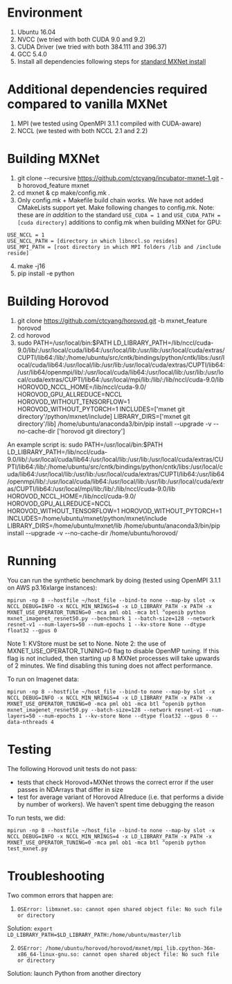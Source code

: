 # Environment
1) Ubuntu 16.04
2) NVCC (we tried with both CUDA 9.0 and 9.2)
3) CUDA Driver (we tried with both 384.111 and 396.37)
4) GCC 5.4.0
5) Install all dependencies following steps for [standard MXNet install](https://mxnet.incubator.apache.org/install/index.html?platform=Linux&language=Python&processor=GPU&version=master#)

# Additional dependencies required compared to vanilla MXNet
1) MPI (we tested using OpenMPI 3.1.1 compiled with CUDA-aware)
2) NCCL (we tested with both NCCL 2.1 and 2.2)

# Building MXNet
1) git clone --recursive https://github.com/ctcyang/incubator-mxnet-1.git -b horovod_feature mxnet
2) cd mxnet & cp make/config.mk .
3) Only config.mk + Makefile build chain works. We have not added CMakeLists support yet. Make following changes to config.mk. Note: these are *in addition* to the standard `USE_CUDA = 1` and `USE_CUDA_PATH = [cuda directory]` additions to config.mk when building MXNet for GPU:
  ```
  USE_NCCL = 1
  USE_NCCL_PATH = [directory in which libnccl.so resides]
  USE_MPI_PATH = [root directory in which MPI folders /lib and /include reside]
  ```
4) make -j16
5) pip install -e python

# Building Horovod
1) git clone https://github.com/ctcyang/horovod.git -b mxnet_feature horovod
2) cd horovod
3) sudo PATH=/usr/local/bin:$PATH LD_LIBRARY_PATH=/lib/nccl/cuda-9.0/lib/:/usr/local/cuda/lib64:/usr/local/lib:/usr/lib:/usr/local/cuda/extras/CUPTI/lib64:/lib/:/home/ubuntu/src/cntk/bindings/python/cntk/libs:/usr/local/cuda/lib64:/usr/local/lib:/usr/lib:/usr/local/cuda/extras/CUPTI/lib64:/usr/lib64/openmpi/lib/:/usr/local/cuda/lib64:/usr/local/lib:/usr/lib:/usr/local/cuda/extras/CUPTI/lib64:/usr/local/mpi/lib:/lib/:/lib/nccl/cuda-9.0/lib HOROVOD_NCCL_HOME=/lib/nccl/cuda-9.0/ HOROVOD_GPU_ALLREDUCE=NCCL HOROVOD_WITHOUT_TENSORFLOW=1 HOROVOD_WITHOUT_PYTORCH=1 INCLUDES=['mxnet git directory'/python/mxnet/include] LIBRARY_DIRS=['mxnet git directory'/lib] /home/ubuntu/anaconda3/bin/pip install --upgrade -v --no-cache-dir ['horovod git directory']

An example script is: sudo PATH=/usr/local/bin:$PATH LD_LIBRARY_PATH=/lib/nccl/cuda-9.0/lib/:/usr/local/cuda/lib64:/usr/local/lib:/usr/lib:/usr/local/cuda/extras/CUPTI/lib64:/lib/:/home/ubuntu/src/cntk/bindings/python/cntk/libs:/usr/local/cuda/lib64:/usr/local/lib:/usr/lib:/usr/local/cuda/extras/CUPTI/lib64:/usr/lib64/openmpi/lib/:/usr/local/cuda/lib64:/usr/local/lib:/usr/lib:/usr/local/cuda/extras/CUPTI/lib64:/usr/local/mpi/lib:/lib/:/lib/nccl/cuda-9.0/lib HOROVOD_NCCL_HOME=/lib/nccl/cuda-9.0/ HOROVOD_GPU_ALLREDUCE=NCCL HOROVOD_WITHOUT_TENSORFLOW=1 HOROVOD_WITHOUT_PYTORCH=1 INCLUDES=/home/ubuntu/mxnet/python/mxnet/include LIBRARY_DIRS=/home/ubuntu/mxnet/lib /home/ubuntu/anaconda3/bin/pip install --upgrade -v --no-cache-dir /home/ubuntu/horovod/

# Running
You can run the synthetic benchmark by doing (tested using OpenMPI 3.1.1 on AWS p3.16xlarge instances):

```mpirun -np 8 --hostfile ~/host_file --bind-to none --map-by slot -x NCCL_DEBUG=INFO -x NCCL_MIN_NRINGS=4 -x LD_LIBRARY_PATH -x PATH -x MXNET_USE_OPERATOR_TUNING=0 -mca pml ob1 -mca btl ^openib python mxnet_imagenet_resnet50.py --benchmark 1 --batch-size=128 --network resnet-v1 --num-layers=50 --num-epochs 1 --kv-store None --dtype float32 --gpus 0```

Note 1: KVStore must be set to None.
Note 2: the use of MXNET_USE_OPERATOR_TUNING=0 flag to disable OpenMP tuning. If this flag is not included, then starting up 8 MXNet processes will take upwards of 2 minutes. We find disabling this tuning does not affect performance.

To run on Imagenet data:

```mpirun -np 8 --hostfile ~/host_file --bind-to none --map-by slot -x NCCL_DEBUG=INFO -x NCCL_MIN_NRINGS=4 -x LD_LIBRARY_PATH -x PATH -x MXNET_USE_OPERATOR_TUNING=0 -mca pml ob1 -mca btl ^openib python mxnet_imagenet_resnet50.py --batch-size=128 --network resnet-v1 --num-layers=50 --num-epochs 1 --kv-store None --dtype float32 --gpus 0 --data-nthreads 4```

# Testing
The following Horovod unit tests do not pass:
  * tests that check Horovod+MXNet throws the correct error if the user passes in NDArrays that differ in size
  * test for average variant of Horovod Allreduce (i.e. that performs a divide by number of workers). We haven’t spent time debugging the reason

To run tests, we did:

```mpirun -np 8 --hostfile ~/host_file --bind-to none --map-by slot -x NCCL_DEBUG=INFO -x NCCL_MIN_NRINGS=4 -x LD_LIBRARY_PATH -x PATH -x MXNET_USE_OPERATOR_TUNING=0 -mca pml ob1 -mca btl ^openib python test_mxnet.py```

# Troubleshooting
Two common errors that happen are:
1. `OSError: libmxnet.so: cannot open shared object file: No such file or directory`

Solution: `export LD_LIBRARY_PATH=$LD_LIBRARY_PATH:/home/ubuntu/master/lib`

2. `OSError: /home/ubuntu/horovod/horovod/mxnet/mpi_lib.cpython-36m-x86_64-linux-gnu.so: cannot open shared object file: No such file or directory`

Solution: launch Python from another directory
